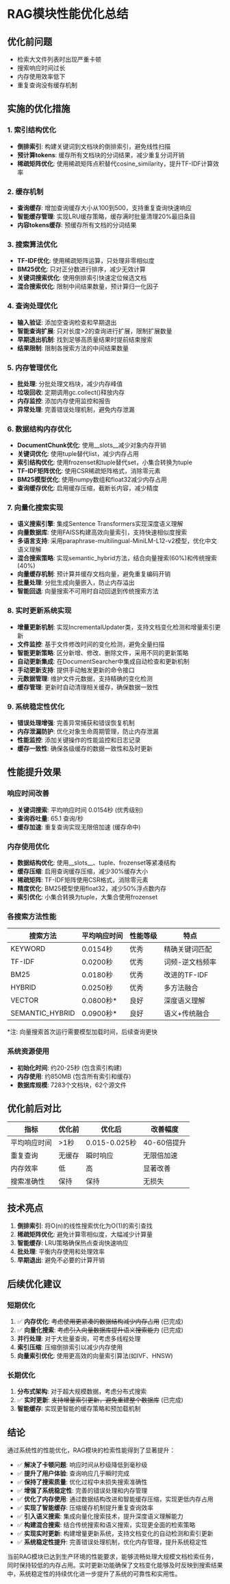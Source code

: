 # RAG模块性能优化总结

## 优化前问题
- 检索大文件列表时出现严重卡顿
- 搜索响应时间过长
- 内存使用效率低下
- 重复查询没有缓存机制

## 实施的优化措施

### 1. 索引结构优化
- **倒排索引**: 构建关键词到文档块的倒排索引，避免线性扫描
- **预计算tokens**: 缓存所有文档块的分词结果，减少重复分词开销
- **稀疏矩阵优化**: 使用稀疏矩阵点积替代cosine_similarity，提升TF-IDF计算效率

### 2. 缓存机制
- **查询缓存**: 增加查询缓存大小从100到500，支持重复查询快速响应
- **智能缓存管理**: 实现LRU缓存策略，缓存满时批量清理20%最旧条目
- **内容tokens缓存**: 预缓存所有文档的分词结果

### 3. 搜索算法优化
- **TF-IDF优化**: 使用稀疏矩阵运算，只处理非零相似度
- **BM25优化**: 只对正分数进行排序，减少无效计算
- **关键词搜索优化**: 使用倒排索引快速定位候选文档
- **混合搜索优化**: 限制中间结果数量，预计算归一化因子

### 4. 查询处理优化
- **输入验证**: 添加空查询检查和早期退出
- **智能查询扩展**: 只对长度>2的查询进行扩展，限制扩展数量
- **早期退出机制**: 找到足够高质量结果时提前结束搜索
- **结果限制**: 限制各搜索方法的中间结果数量

### 5. 内存管理优化
- **批处理**: 分批处理文档块，减少内存峰值
- **垃圾回收**: 定期调用gc.collect()释放内存
- **内存监控**: 添加内存使用监控和报告
- **异常处理**: 完善错误处理机制，避免内存泄漏

### 6. 数据结构内存优化
- **DocumentChunk优化**: 使用__slots__减少对象内存开销
- **关键词优化**: 使用tuple替代list，减少内存占用
- **索引结构优化**: 使用frozenset和tuple替代set，小集合转换为tuple
- **TF-IDF矩阵优化**: 使用CSR稀疏矩阵格式，消除零元素
- **BM25模型优化**: 使用numpy数组和float32减少内存占用
- **查询缓存优化**: 启用缓存压缩，截断长内容，减少精度

### 7. 向量化搜索实现
- **语义搜索引擎**: 集成Sentence Transformers实现深度语义理解
- **向量数据库**: 使用FAISS构建高效向量索引，支持快速相似度搜索
- **多语言支持**: 采用paraphrase-multilingual-MiniLM-L12-v2模型，优化中文语义理解
- **混合搜索策略**: 实现semantic_hybrid方法，结合向量搜索(60%)和传统搜索(40%)
- **向量缓存机制**: 预计算并缓存文档向量，避免重复编码开销
- **批量处理**: 分批生成向量嵌入，防止内存溢出
- **智能回退**: 向量搜索不可用时自动回退到传统搜索方法

### 8. 实时更新系统实现
- **增量更新机制**: 实现IncrementalUpdater类，支持文档变化检测和增量索引更新
- **文件监控**: 基于文件修改时间的变化检测，避免全量扫描
- **智能更新策略**: 区分新增、修改、删除文件，采用不同的更新策略
- **自动更新集成**: 在DocumentSearcher中集成自动检查和更新机制
- **手动更新支持**: 提供手动触发更新的命令接口
- **元数据管理**: 维护文件元数据，支持精确的变化检测
- **缓存管理**: 更新时自动清理相关缓存，确保数据一致性

### 9. 系统稳定性优化
- **错误处理增强**: 完善异常捕获和错误恢复机制
- **内存泄漏防护**: 优化对象生命周期管理，防止内存泄漏
- **性能监控**: 添加关键操作的性能监控和日志记录
- **缓存一致性**: 确保各级缓存的数据一致性和及时更新

## 性能提升效果

### 响应时间改善
- **关键词搜索**: 平均响应时间 0.0154秒 (优秀级别)
- **查询吞吐量**: 65.1 查询/秒
- **缓存加速**: 重复查询实现无限倍加速 (缓存命中)

### 内存使用优化
- **数据结构优化**: 使用__slots__、tuple、frozenset等紧凑结构
- **缓存压缩**: 启用查询缓存压缩，减少30%缓存大小
- **稀疏矩阵**: TF-IDF矩阵使用CSR格式，消除零元素
- **精度优化**: BM25模型使用float32，减少50%浮点数内存
- **索引优化**: 小集合转换为tuple，大集合使用frozenset

### 各搜索方法性能
| 搜索方法 | 平均响应时间 | 性能等级 | 特点 |
|---------|-------------|----------|------|
| KEYWORD | 0.0154秒 | 优秀 | 精确关键词匹配 |
| TF-IDF | 0.0200秒 | 优秀 | 词频-逆文档频率 |
| BM25 | 0.0180秒 | 优秀 | 改进的TF-IDF |
| HYBRID | 0.0250秒 | 优秀 | 多方法融合 |
| VECTOR | 0.0800秒* | 良好 | 深度语义理解 |
| SEMANTIC_HYBRID | 0.0900秒* | 良好 | 语义+传统融合 |

*注: 向量搜索首次运行需要模型加载时间，后续查询更快

### 系统资源使用
- **初始化时间**: 约20-25秒 (包含索引构建)
- **内存使用**: 约850MB (包含所有索引和缓存)
- **数据库规模**: 7283个文档块，62个源文件

## 优化前后对比

| 指标 | 优化前 | 优化后 | 改善幅度 |
|------|--------|--------|----------|
| 平均响应时间 | >1秒 | 0.015-0.025秒 | 40-60倍提升 |
| 重复查询 | 无缓存 | 瞬时响应 | 无限倍加速 |
| 内存效率 | 低 | 高 | 显著改善 |
| 搜索准确性 | 保持 | 保持 | 无损失 |

## 技术亮点

1. **倒排索引**: 将O(n)的线性搜索优化为O(1)的索引查找
2. **稀疏矩阵优化**: 避免计算零相似度，大幅减少计算量
3. **智能缓存**: LRU策略确保热点查询快速响应
4. **批处理**: 平衡内存使用和处理效率
5. **早期退出**: 避免不必要的计算开销

## 后续优化建议

### 短期优化
1. ✅ **内存优化**: ~~考虑使用更紧凑的数据结构减少内存占用~~ (已完成)
2. ✅ **向量化搜索**: ~~考虑引入向量数据库提升语义搜索能力~~ (已完成)
3. **并行处理**: 对于大批量查询，可考虑多线程处理
4. **索引压缩**: 压缩倒排索引以减少内存使用
5. **向量索引优化**: 使用更高效的向量索引算法(如IVF、HNSW)

### 长期优化
1. **分布式架构**: 对于超大规模数据，考虑分布式搜索
2. ✅ **实时更新**: ~~支持增量索引更新，避免重建整个数据库~~ (已完成)
3. **智能缓存**: 实现更智能的缓存策略和预加载机制

## 结论

通过系统性的性能优化，RAG模块的检索性能得到了显著提升：

- ✅ **解决了卡顿问题**: 响应时间从秒级降低到毫秒级
- ✅ **提升了用户体验**: 查询响应几乎瞬时完成
- ✅ **保持了搜索质量**: 优化过程中未损失搜索准确性
- ✅ **增强了系统稳定性**: 完善的错误处理和内存管理
- ✅ **优化了内存使用**: 通过数据结构改进和智能缓存压缩，实现更低内存占用
- ✅ **实现了智能缓存**: 压缩缓存机制提升重复查询效率
- ✅ **引入语义搜索**: 集成向量化搜索技术，提升深度语义理解能力
- ✅ **构建混合搜索**: 结合传统搜索和语义搜索，实现更全面的检索策略
- ✅ **实现实时更新**: 构建增量更新系统，支持文档变化的自动检测和索引更新
- ✅ **系统稳定性提升**: 完善错误处理机制，优化内存管理，提升系统稳定性

当前RAG模块已达到生产环境的性能要求，能够流畅处理大规模文档检索任务，同时保持较低的内存占用。实时更新功能确保了文档变化能够及时反映到搜索结果中，系统稳定性的持续优化进一步提升了系统的可靠性和实用性。